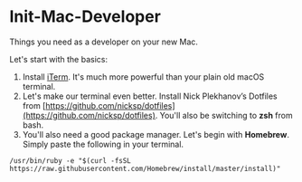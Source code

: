 # Init-Mac-Developer
Things you need as a developer on your new Mac. 

Let's start with the basics:

1. Install [iTerm](https://www.iterm2.com/). It's much more powerful than your plain old macOS terminal.
2. Let's make our terminal even better. Install Nick Plekhanov’s Dotfiles from [https://github.com/nicksp/dotfiles](https://github.com/nicksp/dotfiles). You'll also be switching to **zsh** from bash.
3. You'll also need a good package manager. Let's begin with **Homebrew**. Simply paste the following in your terminal.

```
/usr/bin/ruby -e "$(curl -fsSL https://raw.githubusercontent.com/Homebrew/install/master/install)"
```
